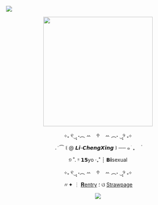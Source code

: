 ![](https://64.media.tumblr.com/21e306ef19f702f7a296824a03a8980d/fdeba3923526deaa-48/s1280x1920/9e56b821e2146dc24c28703663f62ab13bf7c176.pnj)

<div align="center">
<p align="center">
  <img src="https://64.media.tumblr.com/e0a6cd3d604b99fb9b08854878ab946b/fdeba3923526deaa-18/s1280x1920/6836f33526c737439ba4cb505763f47bbac375fe.gifv"width="300" height="
300" />
</p>
<p align="center">
  ⊹₊ ୧‿̩͙ ˖︵ ꕀ⠀ ♱⠀ ꕀ ︵˖ ‿̩͙୨ ₊⊹
</p>
<p align="center">
  𝅄    ݁   ⏜ ꒰  @ 𝙇𝙞-𝘾𝙝𝙚𝙣𝙜𝙓𝙞𝙣𝙜 ꒱  ──   ๑   ֹ   ₊ㅤ  ۟
</p>
<p align="center">
  ୭ ˚. ᵎᵎ 𝟭𝟱yo ‧₊˚ ┊ 𝗕𝗶sexual
</p>
<p align="center">
  ⊹₊ ୧‿̩͙ ˖︵ ꕀ⠀ ♱⠀ ꕀ ︵˖ ‿̩͙୨ ₊⊹
</p>
  

 〃✦ ┆ [𝐑entry](https://rentry.co/tunachimi) ؛ ଓ [Strawpage](https://Aizhen.straw.page)




![](https://64.media.tumblr.com/15a630009534b2c617340b56b8252842/fdeba3923526deaa-19/s1280x1920/98e7bb86e585a6c1f19d5f450fcfbabfef392b67.pnj)
